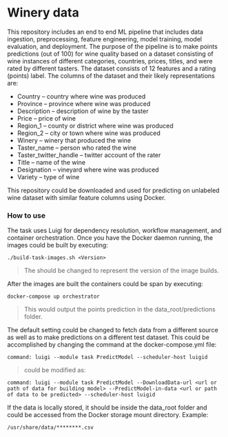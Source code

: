 # Winery data

This repository includes an end to end ML pipeline that includes data ingestion, preprocessing, feature engineering, model training, model evaluation, and deployment. The purpose of the pipeline is to make points predictions (out of 100) for wine quality based on a dataset consisting of wine instances of different categories, countries, prices, titles, and were rated by different tasters. The dataset consists of 12 features and a rating (points) label. The columns of the dataset and their likely representations are:

* Country – country where wine was produced
* Province – province where wine was produced
* Description – description of wine by the taster
* Price – price of wine
* Region_1 – county or district where wine was produced
* Region_2 – city or town where wine was produced
* Winery – winery that produced the wine
* Taster_name – person who rated the wine
* Taster_twitter_handle – twitter account of the rater
* Title – name of the wine
* Designation – vineyard where wine was produced
* Variety – type of wine

This repository could be downloaded and used for predicting on unlabeled wine dataset with similar feature columns using Docker.

### How to use

The task uses Luigi for dependency resolution, workflow management, and container orchestration. Once you have the Docker daemon running, the images could be built by executing:

    ./build-task-images.sh <Version>

>The <Version> should be changed to represent the version of the image builds.
    
After the images are built the containers could be span by executing:

    docker-compose up orchestrator

>This would output the points prediction in the data_root/predictions folder.

The default setting could be changed to fetch data from a different source as well as to make predictions on a different test dataset. This could be accomplished by changing the command at the docker-compose.yml file:

    command: luigi --module task PredictModel --scheduler-host luigid

>could be modified as:

    command: luigi --module task PredictModel --DownloadData-url <url or path of data for building model> --PredictModel-in-data <url or path of data to be predicted> --scheduler-host luigid

If the data is locally stored, it should be inside the data_root folder and could be accessed from the Docker storage mount directory. Example:

    /usr/share/data/********.csv
